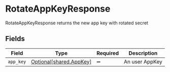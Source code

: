 # RotateAppKeyResponse

RotateAppKeyResponse returns the new app key with rotated secret


## Fields

| Field                                                        | Type                                                         | Required                                                     | Description                                                  |
| ------------------------------------------------------------ | ------------------------------------------------------------ | ------------------------------------------------------------ | ------------------------------------------------------------ |
| `app_key`                                                    | [Optional[shared.AppKey]](undefined/models/shared/appkey.md) | :heavy_minus_sign:                                           | An user AppKey                                               |